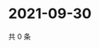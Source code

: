 # 2021-09-30

共 0 条

<!-- BEGIN WEIBO -->
<!-- 最后更新时间 Thu Sep 30 2021 01:18:12 GMT+0800 (China Standard Time) -->

<!-- END WEIBO -->

